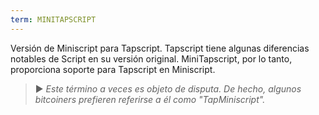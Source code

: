 ```yaml
---
term: MINITAPSCRIPT
---
```


Versión de Miniscript para Tapscript. Tapscript tiene algunas diferencias notables de Script en su versión original. MiniTapscript, por lo tanto, proporciona soporte para Tapscript en Miniscript.

> ► *Este término a veces es objeto de disputa. De hecho, algunos bitcoiners prefieren referirse a él como "TapMiniscript".*